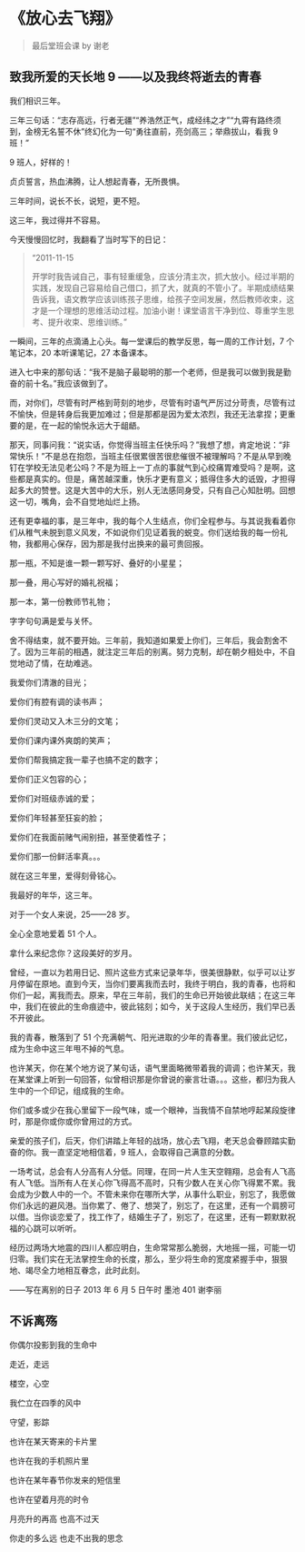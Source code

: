 # 《放心去飞翔》

> 最后堂班会课 by 谢老

## 致我所爱的天长地 9 ——以及我终将逝去的青春 
我们相识三年。 

三年三句话：“志存高远，行者无疆”“养浩然正气，成经纬之才”“九霄有路终须到，金榜无名誓不休”终幻化为一句“勇往直前，亮剑高三；举鼎拔山，看我 9 班！” 

9 班人，好样的！ 

贞贞誓言，热血沸腾，让人想起青春，无所畏惧。 

三年时间，说长不长，说短，更不短。 

这三年，我过得并不容易。 

今天慢慢回忆时，我翻看了当时写下的日记： 

> “2011-11-15 
> 
> 开学时我告诫自己，事有轻重缓急，应该分清主次，抓大放小。经过半期的实践，发现自己容易给自己借口，抓了大，就真的不管小了。半期成绩结果告诉我，语文教学应该训练孩子思维，给孩子空间发展，然后教师收束，这才是一个理想的思维活动过程。加油小谢！课堂语言干净到位、尊重学生思考、提升收束、思维训练。” 

一瞬间，三年的点滴涌上心头。每一堂课后的教学反思，每一周的工作计划，7 个笔记本，20 本听课笔记，27 本备课本。 

进入七中来的那句话：“我不是脑子最聪明的那一个老师，但是我可以做到我是勤奋的前十名。”我应该做到了。 

而，对你们，尽管有时严格到苛刻的地步，尽管有时语气严厉过分苛责，尽管有过不愉快，但是转身后我更加难过；但是那都是因为爱太浓烈，我还无法拿捏；更重要的是，在一起的愉悦永远大于龃龉。 

那天，同事问我：“说实话，你觉得当班主任快乐吗？”我想了想，肯定地说：“非常快乐！”不是总在抱怨，当班主任很累很苦很悲催很不被理解吗？不是从早到晚钉在学校无法见老公吗？不是为班上一丁点的事就气到心绞痛胃难受吗？是啊，这些都是真实的。但是，痛苦越深重，快乐才更有意义；抵得住多大的诋毁，才担得起多大的赞誉。这是大苦中的大乐，别人无法感同身受，只有自己心知肚明。回想这一切，嘴角，会不自觉地灿烂上扬。 

还有更幸福的事，是三年中，我的每个人生结点，你们全程参与。与其说我看着你们从稚气未脱到意义风发，不如说你们见证着我的蜕变。你们送给我的每一份礼物，我都用心保存，因为那是我付出换来的最可贵回报。 

那一瓶，不知是谁一颗一颗写好、叠好的小星星； 

那一叠，用心写好的婚礼祝福； 

那一本，第一份教师节礼物； 

字字句句满是爱与关怀。 

舍不得结束，就不要开始。三年前，我知道如果爱上你们，三年后，我会割舍不了。因为三年前的相遇，就注定三年后的别离。努力克制，却在朝夕相处中，不自觉地动了情，在劫难逃。 

我爱你们清澈的目光； 

爱你们有腔有调的读书声； 

爱你们灵动又入木三分的文笔； 

爱你们课内课外爽朗的笑声； 

爱你们帮我搞定我一辈子也搞不定的数字； 

爱你们正义包容的心； 

爱你们对班级赤诚的爱； 

爱你们年轻甚至狂妄的脸； 

爱你们在我面前赌气闹别扭，甚至使着性子； 

爱你们那一份鲜活率真。。。 

就在这三年里，爱得刻骨铭心。 

我最好的年华，这三年。 

对于一个女人来说，25——28 岁。 

全心全意地爱着 51 个人。 

拿什么来纪念你？这段美好的岁月。 

曾经，一直以为若用日记、照片这些方式来记录年华，很美很静默，似乎可以让岁月停留在原地。直到今天，当你们要离我而去时，我终于明白，我的青春，也将和你们一起，离我而去。原来，早在三年前，我们的生命已开始彼此联结；在这三年中，我们在彼此的生命痕迹中，彼此铭刻；如今，关于这段人生经历，我们早已丢不开彼此。 

我的青春，散落到了 51 个充满朝气、阳光进取的少年的青春里。我们彼此记忆，成为生命中这三年甩不掉的气息。 

也许某天，你在某个地方说了某句话，语气里面略微带着我的调调；也许某天，我在某堂课上听到一句回答，似曾相识那是你曾说的豪言壮语。。。这些，都归为我人生中的一个印记，组成我的生命。 

你们或多或少在我心里留下一段气味，或一个眼神，当我情不自禁地哼起某段旋律时，那是你或你或你曾用过的方式。 
 
亲爱的孩子们，后天，你们讲踏上年轻的战场，放心去飞翔，老天总会眷顾踏实勤奋的你。我一直坚定地相信着，9 班人，会取得自己满意的分数。 

一场考试，总会有人分高有人分低。同理，在同一片人生天空翱翔，总会有人飞高有人飞低。当所有人在关心你飞得高不高时，只有少数人在关心你飞得累不累。我会成为少数人中的一个。不管未来你在哪所大学，从事什么职业，别忘了，我愿做你们永远的避风港。当你累了、倦了、想哭了，别忘了，在这里，还有一个肩膀可以借。当你谈恋爱了，找工作了，结婚生子了，别忘了，在这里，还有一颗默默祝福的心跳可以听听。 

经历过两场大地震的四川人都应明白，生命常常那么脆弱，大地摇一摇，可能一切归零。我们实在无法掌控生命的长度，那么，至少将生命的宽度紧握手中，狠狠地、竭尽全力地相互眷念，此时此刻。 
                        
——写在离别的日子 2013 年 6 月 5 日午时    墨池 401 谢李丽

## 不诉离殇

你偶尔投影到我的生命中 

走近，走远 

楼空，心空 

我伫立在四季的风中 

守望，影踪 

也许在某天寄来的卡片里 

也许在我的手机照片里 

也许在某年春节你发来的短信里 

也许在望着月亮的时令 

月亮升的再高 也高不过天 

你走的多么远 也走不出我的思念
